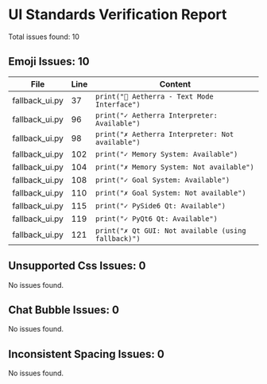 # UI Standards Verification Report

Total issues found: 10

## Emoji Issues: 10

| File           | Line | Content                                             |
| -------------- | ---- | --------------------------------------------------- |
| fallback_ui.py | 37   | `print("🧠 Aetherra - Text Mode Interface")`         |
| fallback_ui.py | 96   | `print("✓ Aetherra Interpreter: Available")`        |
| fallback_ui.py | 98   | `print("✗ Aetherra Interpreter: Not available")`    |
| fallback_ui.py | 102  | `print("✓ Memory System: Available")`               |
| fallback_ui.py | 104  | `print("✗ Memory System: Not available")`           |
| fallback_ui.py | 108  | `print("✓ Goal System: Available")`                 |
| fallback_ui.py | 110  | `print("✗ Goal System: Not available")`             |
| fallback_ui.py | 115  | `print("✓ PySide6 Qt: Available")`                  |
| fallback_ui.py | 119  | `print("✓ PyQt6 Qt: Available")`                    |
| fallback_ui.py | 121  | `print("✗ Qt GUI: Not available (using fallback)")` |

## Unsupported Css Issues: 0

No issues found.

## Chat Bubble Issues: 0

No issues found.

## Inconsistent Spacing Issues: 0

No issues found.

